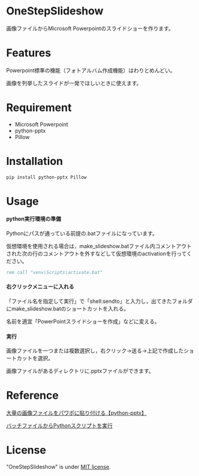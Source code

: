 # OneStepSlideshow

画像ファイルからMicrosoft Powerpointのスライドショーを作ります。

# Features

Powerpoint標準の機能（フォトアルバム作成機能）はわりとめんどい。

画像を列挙したスライドが一発でほしいときに使えます。

# Requirement

* Microsoft Powerpoint
* python-pptx
* Pillow

# Installation

```bash
pip install python-pptx Pillow
```

# Usage

#### python実行環境の準備
Pythonにパスが通っている前提の.batファイルになっています。

仮想環境を使用される場合は，make_slideshow.batファイル内コメントアウトされた次の行のコメントアウトを外すなどして仮想環境のactivationを行ってください。
```make_slideshow.bat
rem call "venv\Scripts\activate.bat"
```

#### 右クリックメニューに入れる 
「ファイル名を指定して実行」で「shell:sendto」と入力し，出てきたフォルダにmake_slideshow.batのショートカットを入れる。

名前を適宜「PowerPointスライドショーを作成」などに変える。

#### 実行
画像ファイルを一つまたは複数選択し，右クリック→送る→上記で作成したショートカットを選択。

画像ファイルがあるディレクトリに.pptxファイルができます。

# Reference
[大量の画像ファイルをパワポに貼り付ける【python-pptx】](https://qiita.com/shimajiroxyz/items/4316608a01eb91543faa)

[バッチファイルからPythonスクリプトを実行](https://qiita.com/Kanata/items/05c999726dfd096ee258)

# License
"OneStepSlideshow" is under [MIT license](https://en.wikipedia.org/wiki/MIT_License).



